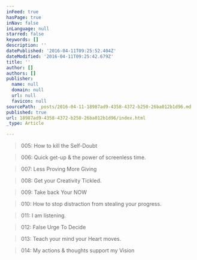 ```yaml
---
inFeed: true
hasPage: true
inNav: false
inLanguage: null
starred: false
keywords: []
description: ''
datePublished: '2016-04-11T09:25:52.404Z'
dateModified: '2016-04-11T09:25:42.679Z'
title: ''
author: []
authors: []
publisher:
  name: null
  domain: null
  url: null
  favicon: null
sourcePath: _posts/2016-04-11-18987ad9-4358-4372-b250-26ba012b1d96.md
published: true
url: 18987ad9-4358-4372-b250-26ba012b1d96/index.html
_type: Article

---
```

> 005: How to kill the Self-Doubt

> 006: Quick get-up & the power of screenless time.

> 007: Less Proving More Giving

> 008: Get your Creativity Tickled.

> 009: Take back Your NOW

> 010: How to stop distraction from stealing your progress.

> 011: I am listening.

> 012: False Urge To Decide

> 013: Teach your mind your Heart moves.

> 014: My actions & thoughts support my Vision